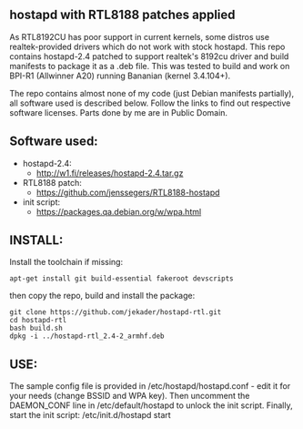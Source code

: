 hostapd with RTL8188 patches applied
------------------------------------

As RTL8192CU has poor support in current kernels, some distros use realtek-provided drivers which do not work with stock hostapd. This repo contains hostapd-2.4 patched to support realtek's 8192cu driver and build manifests to package it as a .deb file. This was tested to build and work on BPI-R1 (Allwinner A20) running Bananian (kernel 3.4.104+).

The repo contains almost none of my code (just Debian manifests partially), all software used is described below. Follow the links to find out respective software licenses. Parts done by me are in Public Domain.

Software used:
--------------

* hostapd-2.4:
  * http://w1.fi/releases/hostapd-2.4.tar.gz
* RTL8188 patch:
  * https://github.com/jenssegers/RTL8188-hostapd
* init script:
  * https://packages.qa.debian.org/w/wpa.html

INSTALL:
--------

Install the toolchain if missing:

    apt-get install git build-essential fakeroot devscripts

then copy the repo, build and install the package:

    git clone https://github.com/jekader/hostapd-rtl.git
    cd hostapd-rtl
    bash build.sh
    dpkg -i ../hostapd-rtl_2.4-2_armhf.deb
USE:
----

The sample config file is provided in /etc/hostapd/hostapd.conf - edit it for your needs (change BSSID and WPA key).
Then uncomment the DAEMON_CONF line in /etc/default/hostapd to unlock the init script.
Finally, start the init script:
/etc/init.d/hostapd start

